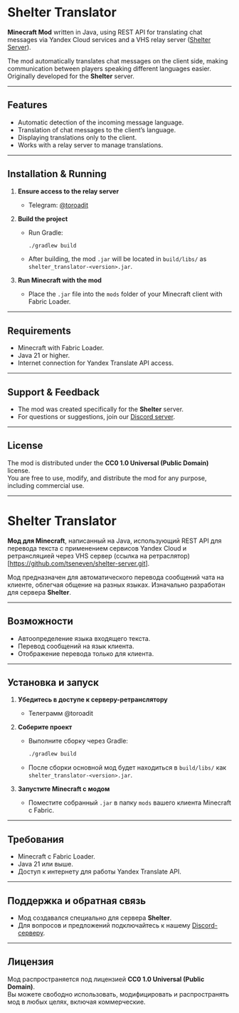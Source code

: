 # Shelter Translator

**Minecraft Mod** written in Java, using REST API for translating chat messages via Yandex Cloud services and a VHS relay server ([Shelter Server](https://github.com/tseneven/shelter-server.git)).

The mod automatically translates chat messages on the client side, making communication between players speaking different languages easier. Originally developed for the **Shelter** server.

---

## Features

- Automatic detection of the incoming message language.
- Translation of chat messages to the client’s language.
- Displaying translations only to the client.
- Works with a relay server to manage translations.

---

## Installation & Running

1. **Ensure access to the relay server**  
   - Telegram: [@toroadit](https://t.me/toroadit)

2. **Build the project**  
   - Run Gradle:  
     ```bash
     ./gradlew build
     ```  
   - After building, the mod `.jar` will be located in `build/libs/` as `shelter_translator-<version>.jar`.

3. **Run Minecraft with the mod**  
   - Place the `.jar` file into the `mods` folder of your Minecraft client with Fabric Loader.

---

## Requirements

- Minecraft with Fabric Loader.
- Java 21 or higher.
- Internet connection for Yandex Translate API access.

---

## Support & Feedback

- The mod was created specifically for the **Shelter** server.  
- For questions or suggestions, join our [Discord server](https://discord.gg/NU9gr8vwU).

---

## License

The mod is distributed under the **CC0 1.0 Universal (Public Domain)** license.  
You are free to use, modify, and distribute the mod for any purpose, including commercial use.

---

# Shelter Translator

**Мод для Minecraft**, написанный на Java, использующий REST API для перевода текста с применением сервисов Yandex Cloud и ретрансляцией через VHS сервер (ссылка на ретраслятор)[https://github.com/tseneven/shelter-server.git].  

Мод предназначен для автоматического перевода сообщений чата на клиенте, облегчая общение на разных языках. Изначально разработан для сервера **Shelter**.

---

## Возможности

- Автоопределение языка входящего текста.
- Перевод сообщений на язык клиента.
- Отображение перевода только для клиента.
---

## Установка и запуск
1. **Убедитесь в доступе к серверу-ретранслятору**
   - Телеграмм @toroadit
2. **Соберите проект**  
   - Выполните сборку через Gradle:  
     ```bash
     ./gradlew build
     ```  
   - После сборки основной мод будет находиться в `build/libs/` как `shelter_translator-<version>.jar`.

3. **Запустите Minecraft с модом**  
   - Поместите собранный `.jar` в папку `mods` вашего клиента Minecraft с Fabric.

---

## Требования

- Minecraft с Fabric Loader.
- Java 21 или выше.
- Доступ к интернету для работы Yandex Translate API.

---

## Поддержка и обратная связь

- Мод создавался специально для сервера **Shelter**.  
- Для вопросов и предложений подключайтесь к нашему [Discord-серверу](https://discord.gg/NU9gr8vwU).

---

## Лицензия

Мод распространяется под лицензией **CC0 1.0 Universal (Public Domain)**.  
Вы можете свободно использовать, модифицировать и распространять мод в любых целях, включая коммерческие.

